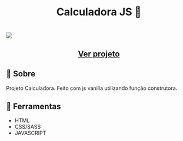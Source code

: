 <h1 align=" center"> 
    Calculadora JS 🥁
</h1>

<h1>
    <img src="bateria.jpeg">
</h1>

<h2 align="center">
    <a href="https://matheusnlourenco.github.io/Projeto-js-bateriaMusical/">Ver projeto</a>
</h2>
<h2>🚨 Sobre </h2>

Projeto Calculadora. Feito com js vanilla utilizando função construtora.

<h2>🔨 Ferramentas </h2>

- HTML
- CSS/SASS
- JAVASCRIPT
